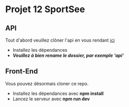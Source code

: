 # Projet 12 SportSee

## API

Tout d'abord veuillez clôner l'api en vous rendant [ici](https://github.com/OpenClassrooms-Student-Center/SportSee)

-   Installez les dépendances
-   **_Veuillez à bien rename le dossier, par exemple 'api'_**

## Front-End

Vous pouvez désormais cloner ce repo.

-   Installez les dépendances avec **npm install**
-   Lancez le serveur avec **npm run dev**
